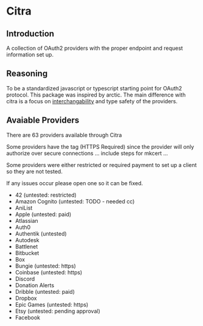 # Citra

## Introduction

A collection of OAuth2 providers with the proper endpoint and request information set up.

## Reasoning

To be a standardized javascript or typescript starting point for OAuth2 protocol. This package was inspired by arctic. The main difference with citra is a focus on [interchangability](https://github.com/pilcrowonpaper/arctic/issues/299) and type safety of the providers.

## Avaiable Providers

There are 63 providers available through Citra

Some providers have the tag (HTTPS Required) since the provider will only authorize over secure connections ... include steps for mkcert ...

Some providers were either restricted or required payment to set up a client so they are not tested. 

If any issues occur please open one so it can be fixed.


- 42 (untested: restricted)
- Amazon Cognito (untested: TODO - needed cc)
- AniList
- Apple  (untested: paid)
- Atlassian
- Auth0
- Authentik (untested)
- Autodesk
- Battlenet
- Bitbucket
- Box 
- Bungie (untested: https)
- Coinbase (untested: https)
- Discord
- Donation Alerts
- Dribble (untested: paid)
- Dropbox
- Epic Games (untested: https)
- Etsy (untested: pending approval)
- Facebook